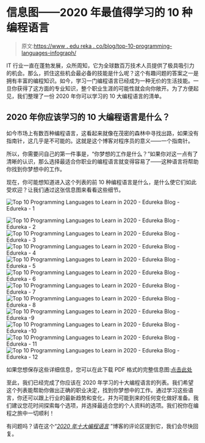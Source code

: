 # 信息图——2020 年最值得学习的 10 种编程语言

> 原文:[https://www . edu reka . co/blog/top-10-programming-languages-infograph/](https://www.edureka.co/blog/top-10-programming-languages-infographic/)

IT 行业一直在蓬勃发展，众所周知，它为全球数百万技术人员提供了极具吸引力的机会。那么，抓住这些机会最必备的技能是什么呢？这个有趣问题的答案之一是拥有丰富的编程知识。如今，学习一门编程语言已经成为一种无价的生活技能。一旦你获得了这方面的专业知识，整个职业生涯的可能性就会向你敞开。为了方便起见，我们整理了一份 2020 年你可以学习的 10 大编程语言的清单。

## **2020 年你应该学习的 10 大编程语言是什么？**

如今市场上有数百种编程语言，这看起来就像在茂密的森林中寻找出路，如果没有指南针，这几乎是不可能的。这就是这个博客对程序员的意义——一个指南针。

所以，你需要问自己的第一件事是，“你梦想的工作是什么？”如果你对这一点有了清晰的认识，那么选择最适合你职业的编程语言就变得容易了——这种语言将帮助你找到你梦想中的工作。

现在，你可能想知道进入这个列表的前 10 种编程语言是什么，是什么使它们如此受欢迎？让我们通过这张信息图来看看这些细节。

![Top 10 Programming Languages to Learn in 2020 - Edureka Blog - Edureka - 1](../Images/89b47c35a54918eb2dd593468fa4b9c0.png)

![Top 10 Programming Languages to Learn in 2020 - Edureka Blog - Edureka - 2](../Images/4c9f2d5def9a07674996031b06fde789.png)![Top 10 Programming Languages to Learn in 2020 - Edureka Blog - Edureka - 3](../Images/6277e94ee683e7b380edb8bcb6965231.png)![Top 10 Programming Languages to Learn in 2020 - Edureka Blog - Edureka - 4](../Images/4132d2b7f142d25e7b8982f65efd6238.png)![Top 10 Programming Languages to Learn in 2020 - Edureka Blog - Edureka - 5](../Images/2d2b9e208d311aa06946b8feee756723.png)![Top 10 Programming Languages to Learn in 2020 - Edureka Blog - Edureka - 6](../Images/ae2c3bdd4f4e482c54e6b10a4f7667ab.png)![Top 10 Programming Languages to Learn in 2020 - Edureka Blog - Edureka - 7](../Images/121748ec21606d2ed45f5cd400f736bf.png)![Top 10 Programming Languages to Learn in 2020 - Edureka Blog - Edureka - 8](../Images/37d7b74f513df761c6bcbafeb21b58c3.png)![Top 10 Programming Languages to Learn in 2020 - Edureka Blog - Edureka -9](../Images/7a2071c58b6ecb45e028630612ad5fd9.png)![Top 10 Programming Languages to Learn in 2020 - Edureka Blog - Edureka -10](../Images/afe2e9e3c4e099de657fac5b5a9e3493.png)![Top 10 Programming Languages to Learn in 2020 - Edureka Blog - Edureka - 11](../Images/11c9c11d542ec2d56dd71d42988d638a.png)![Top 10 Programming Languages to Learn in 2020 - Edureka Blog - Edureka - 12](../Images/156fcb2621f7ebbe474076b165bbae9f.png)

如果您想保存这些详细信息，您可以在此下载 PDF 格式的完整信息图:[点击此处](http://bit.ly/2LiN3jl)

至此，我们已经完成了你应该在 2020 年学习的十大编程语言的列表。我们希望这个列表能帮助你做出正确的职业决定，找到你梦想中的工作。通过学习这些语言，你还可以跟上行业的最新趋势和变化，并为可能到来的任何变化做好准备。我们建议您花时间探索每个选项，并选择最适合您的个人资料的选项。我们祝你在编程之旅中一切顺利！

有问题吗？请在这个“[*2020 年十大编程语言*](https://youtu.be/mUxS-35qO44) ”博客的评论区提到它，我们会尽快回复。